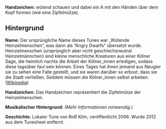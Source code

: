 **Handzeichen:** wütend schauen und dabei ein A mit den Händen über dem Kopf
formen (wie eine Zipfelmütze).

## Hintergrund

**Name:** Der ursprüngliche Name dieses Tunes war „Wütende Heinzelmenschen“, was
dann als “Angry Dwarfs” übersetzt wurde. Heinzelmenschen (ursprünglich aber
nicht geschlechsneutral Heinzelmännchen) sind kleine menschliche Kreaturen aus
einer Kölner Sage, die heimlich nachts die Arbeit der Kölner_innen erledigen,
sodass diese tagsüber faul sein können. Eines Tages hat ihnen jemand aus Neugier
sie zu sehen eine Falle gestellt, und sie waren darüber so erbost, dass sie die
Stadt verließen. Seitdem müssen die Kölner_innen selbst arbeiten.
([Wikipedia](https://en.wikipedia.org/wiki/Heinzelm%C3%A4nnchen))

**Handzeichen:** Das Handzeichen repräsentiert die Zipfelmütze der
Heinzelmenschen.

**Musikalischer Hintergrund:** *(Mehr Informationen notwendig.)*

**Geschichte:** Lokaler Tune von RoR Köln, veröffentlicht 2006. Wurde 2012 aus
dem Tunesheet entfernt.
